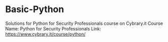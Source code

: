 # Basic-Python
Solutions for Python for Security Professionals course on Cybrary.it
Course Name: Python for Security Professionals 
Link: https://www.cybrary.it/course/python/
